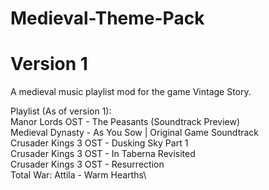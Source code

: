 # Medieval-Theme-Pack
# Version 1
A medieval music playlist mod for the game Vintage Story.

Playlist (As of version 1):\
Manor Lords OST - The Peasants (Soundtrack Preview)\
Medieval Dynasty - As You Sow | Original Game Soundtrack\
Crusader Kings 3 OST - Dusking Sky Part 1\
Crusader Kings 3 OST - In Taberna Revisited\
Crusader Kings 3 OST - Resurrection\
Total War: Attila - Warm Hearths\
